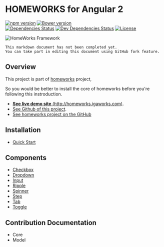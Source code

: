 # HOMEWORKS for Angular 2

[![npm version](https://badge.fury.io/js/ng2-homeworks.svg)](https://badge.fury.io/js/ng2-homeworks)
[![Bower version](https://badge.fury.io/bo/ng2-homeworks.svg)](https://badge.fury.io/bo/ng2-homeworks)
<br />
[![Dependencies Status](https://david-dm.org/IGAWorksDev/ng2-homeworks.svg)](https://david-dm.org/IGAWorksDev/ng2-homeworks)
[![Dev Dependencies Status](https://david-dm.org/IGAWorksDev/ng2-homeworks/dev-status.svg)](https://david-dm.org/IGAWorksDev/ng2-homeworks?type=dev)
[![License](https://img.shields.io/badge/License-Apache%202.0-blue.svg)](https://opensource.org/licenses/Apache-2.0)

![HomeWorks Framework](https://s3.ap-northeast-2.amazonaws.com/homeworks.igaworks.com/main/src/images/homeworks_cover_angular2_v1.png?v=1)

```plaintext
This markdown document has not been completed yet.
You can take part in editing this document using GitHub fork feature.
```

## Overview

This project is part of [homeworks](https://github.com/IGAWorksDev/homeworks) project,

So you would be better to install the core of homeworks before you're following this instroduction.

- [**See live demo site** (http://homeworks.igaworks.com)](http://homeworks.igaworks.com).
- [See Github of this project](https://www.github.com/IGAWorksDev/ng2-homeworks).
- [See homeworks project on the GitHub](https://github.com/IGAWorksDev/homeworks)

## Installation

- [Quick Start](docs/installation/quickstart.md)

## Components

- [Checkbox](docs/components/checkbox.md)
- [Dropdown](docs/components/dropdown.md)
- [Input](docs/components/input.md)
- [Ripple](docs/components/ripple.md)
- [Spinner](docs/components/spinner.md)
- [Step](docs/components/step.md)
- [Tab](docs/components/tab.md)
- [Toggle](docs/components/toggle.md)

## Contribution Documentation

- Core
- Model
